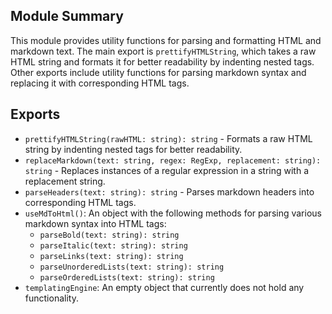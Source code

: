 ## Module Summary

This module provides utility functions for parsing and formatting HTML and markdown text. The main export is `prettifyHTMLString`, which takes a raw HTML string and formats it for better readability by indenting nested tags. Other exports include utility functions for parsing markdown syntax and replacing it with corresponding HTML tags.

## Exports

- `prettifyHTMLString(rawHTML: string): string` - Formats a raw HTML string by indenting nested tags for better readability.
- `replaceMarkdown(text: string, regex: RegExp, replacement: string): string` - Replaces instances of a regular expression in a string with a replacement string.
- `parseHeaders(text: string): string` - Parses markdown headers into corresponding HTML tags.
- `useMdToHtml()`: An object with the following methods for parsing various markdown syntax into HTML tags:
  - `parseBold(text: string): string`
  - `parseItalic(text: string): string`
  - `parseLinks(text: string): string`
  - `parseUnorderedLists(text: string): string`
  - `parseOrderedLists(text: string): string`
- `templatingEngine`: An empty object that currently does not hold any functionality.